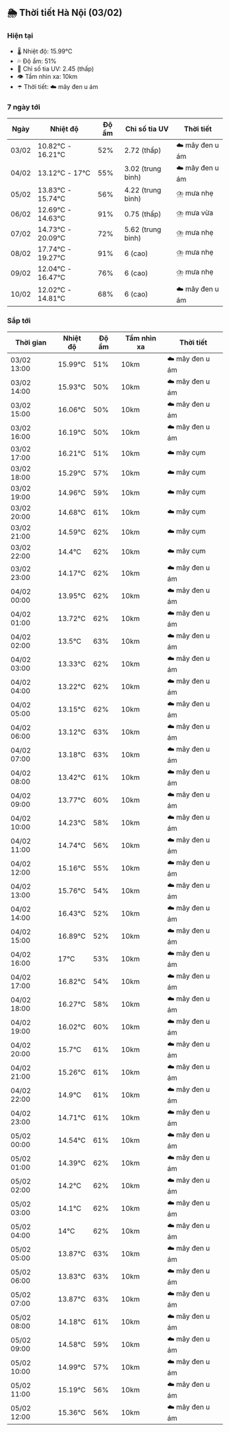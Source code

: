 ## 🌦️ Thời tiết Hà Nội (03/02)

### Hiện tại

- 🌡️ Nhiệt độ: 15.99℃
- 💦 Độ ẩm: 51%
- 🌟 Chỉ số tia UV: 2.45 (thấp)
- 👁️ Tầm nhìn xa: 10km
- ☂️ Thời tiết: ☁️ mây đen u ám

### 7 ngày tới

| Ngày | Nhiệt độ | Độ ẩm | Chỉ số tia UV | Thời tiết |
| --- | --- | --- | --- | --- |
| 03/02 | 10.82℃ - 16.21℃ | 52% | 2.72 (thấp) | ☁️ mây đen u ám |
| 04/02 | 13.12℃ - 17℃ | 55% | 3.02 (trung bình) | ☁️ mây đen u ám |
| 05/02 | 13.83℃ - 15.74℃ | 56% | 4.22 (trung bình) | ⛈️ mưa nhẹ |
| 06/02 | 12.69℃ - 14.63℃ | 91% | 0.75 (thấp) | ⛈️ mưa vừa |
| 07/02 | 14.73℃ - 20.09℃ | 72% | 5.62 (trung bình) | ⛈️ mưa nhẹ |
| 08/02 | 17.74℃ - 19.27℃ | 91% | 6 (cao) | ⛈️ mưa nhẹ |
| 09/02 | 12.04℃ - 16.47℃ | 76% | 6 (cao) | ⛈️ mưa nhẹ |
| 10/02 | 12.02℃ - 14.81℃ | 68% | 6 (cao) | ☁️ mây đen u ám |

### Sắp tới

| Thời gian | Nhiệt độ | Độ ẩm | Tầm nhìn xa | Thời tiết |
| --- | --- | --- | --- | --- |
| 03/02 13:00 | 15.99℃ | 51% | 10km | ☁️ mây đen u ám |
| 03/02 14:00 | 15.93℃ | 50% | 10km | ☁️ mây đen u ám |
| 03/02 15:00 | 16.06℃ | 50% | 10km | ☁️ mây đen u ám |
| 03/02 16:00 | 16.19℃ | 50% | 10km | ☁️ mây đen u ám |
| 03/02 17:00 | 16.21℃ | 51% | 10km | ☁️ mây cụm |
| 03/02 18:00 | 15.29℃ | 57% | 10km | ☁️ mây cụm |
| 03/02 19:00 | 14.96℃ | 59% | 10km | ☁️ mây cụm |
| 03/02 20:00 | 14.68℃ | 61% | 10km | ☁️ mây cụm |
| 03/02 21:00 | 14.59℃ | 62% | 10km | ☁️ mây cụm |
| 03/02 22:00 | 14.4℃ | 62% | 10km | ☁️ mây cụm |
| 03/02 23:00 | 14.17℃ | 62% | 10km | ☁️ mây đen u ám |
| 04/02 00:00 | 13.95℃ | 62% | 10km | ☁️ mây đen u ám |
| 04/02 01:00 | 13.72℃ | 62% | 10km | ☁️ mây đen u ám |
| 04/02 02:00 | 13.5℃ | 63% | 10km | ☁️ mây đen u ám |
| 04/02 03:00 | 13.33℃ | 62% | 10km | ☁️ mây đen u ám |
| 04/02 04:00 | 13.22℃ | 62% | 10km | ☁️ mây đen u ám |
| 04/02 05:00 | 13.15℃ | 62% | 10km | ☁️ mây đen u ám |
| 04/02 06:00 | 13.12℃ | 63% | 10km | ☁️ mây đen u ám |
| 04/02 07:00 | 13.18℃ | 63% | 10km | ☁️ mây đen u ám |
| 04/02 08:00 | 13.42℃ | 61% | 10km | ☁️ mây đen u ám |
| 04/02 09:00 | 13.77℃ | 60% | 10km | ☁️ mây đen u ám |
| 04/02 10:00 | 14.23℃ | 58% | 10km | ☁️ mây đen u ám |
| 04/02 11:00 | 14.74℃ | 56% | 10km | ☁️ mây đen u ám |
| 04/02 12:00 | 15.16℃ | 55% | 10km | ☁️ mây đen u ám |
| 04/02 13:00 | 15.76℃ | 54% | 10km | ☁️ mây đen u ám |
| 04/02 14:00 | 16.43℃ | 52% | 10km | ☁️ mây đen u ám |
| 04/02 15:00 | 16.89℃ | 52% | 10km | ☁️ mây đen u ám |
| 04/02 16:00 | 17℃ | 53% | 10km | ☁️ mây đen u ám |
| 04/02 17:00 | 16.82℃ | 54% | 10km | ☁️ mây đen u ám |
| 04/02 18:00 | 16.27℃ | 58% | 10km | ☁️ mây đen u ám |
| 04/02 19:00 | 16.02℃ | 60% | 10km | ☁️ mây đen u ám |
| 04/02 20:00 | 15.7℃ | 61% | 10km | ☁️ mây đen u ám |
| 04/02 21:00 | 15.26℃ | 61% | 10km | ☁️ mây đen u ám |
| 04/02 22:00 | 14.9℃ | 61% | 10km | ☁️ mây đen u ám |
| 04/02 23:00 | 14.71℃ | 61% | 10km | ☁️ mây đen u ám |
| 05/02 00:00 | 14.54℃ | 61% | 10km | ☁️ mây đen u ám |
| 05/02 01:00 | 14.39℃ | 62% | 10km | ☁️ mây đen u ám |
| 05/02 02:00 | 14.2℃ | 62% | 10km | ☁️ mây đen u ám |
| 05/02 03:00 | 14.1℃ | 62% | 10km | ☁️ mây đen u ám |
| 05/02 04:00 | 14℃ | 62% | 10km | ☁️ mây đen u ám |
| 05/02 05:00 | 13.87℃ | 63% | 10km | ☁️ mây đen u ám |
| 05/02 06:00 | 13.83℃ | 63% | 10km | ☁️ mây đen u ám |
| 05/02 07:00 | 13.87℃ | 63% | 10km | ☁️ mây đen u ám |
| 05/02 08:00 | 14.18℃ | 61% | 10km | ☁️ mây đen u ám |
| 05/02 09:00 | 14.58℃ | 59% | 10km | ☁️ mây đen u ám |
| 05/02 10:00 | 14.99℃ | 57% | 10km | ☁️ mây đen u ám |
| 05/02 11:00 | 15.19℃ | 56% | 10km | ☁️ mây đen u ám |
| 05/02 12:00 | 15.36℃ | 56% | 10km | ☁️ mây đen u ám |

